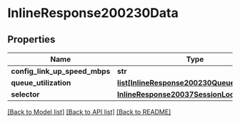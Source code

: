 # InlineResponse200230Data

## Properties
Name | Type | Description | Notes
------------ | ------------- | ------------- | -------------
**config_link_up_speed_mbps** | **str** |  | [optional] 
**queue_utilization** | [**list[InlineResponse200230QueueUtilization]**](InlineResponse200230QueueUtilization.md) |  | [optional] 
**selector** | [**InlineResponse20037SessionLocalDiaLinks**](InlineResponse20037SessionLocalDiaLinks.md) |  | [optional] 

[[Back to Model list]](../README.md#documentation-for-models) [[Back to API list]](../README.md#documentation-for-api-endpoints) [[Back to README]](../README.md)


